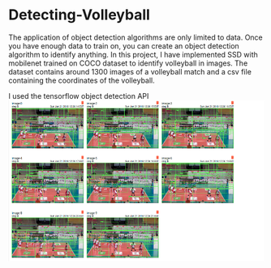 # Detecting-Volleyball



The application of object detection algorithms are only limited to data. Once you have enough data to train on, you can create an object detection algorithm to identify anything. In this project, I have implemented SSD with mobilenet trained on COCO dataset to identify volleyball in images. The dataset contains around 1300 images of a volleyball match and a csv file containing the coordinates of the volleyball. 

I used the tensorflow object detection API
![alt text](https://raw.githubusercontent.com/shreyas0906/Detecting-Volleyball/master/SSD_initial.png)


